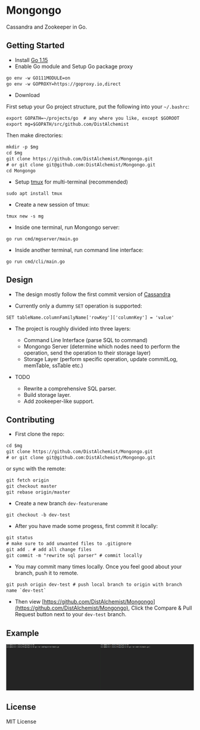 # Mongongo

Cassandra and Zookeeper in Go.

## Getting Started

* Install [Go 1.15](https://golang.org/dl/)
* Enable Go module and Setup Go package proxy

```shell
go env -w GO111MODULE=on
go env -w GOPROXY=https://goproxy.io,direct
```

* Download

First setup your Go project structure, put the following into your `~/.bashrc`:

```shell
export GOPATH=~/projects/go  # any where you like, except $GOROOT
export mg=$GOPATH/src/github.com/DistAlchemist
```

Then make directories:

```shell
mkdir -p $mg
cd $mg
git clone https://github.com/DistAlchemist/Mongongo.git
# or git clone git@github.com:DistAlchemist/Mongongo.git
cd Mongongo
```

* Setup [tmux](https://github.com/tmux/tmux/wiki) for multi-terminal (recommended)

```shell
sudo apt install tmux
```

* Create a new session of tmux:

```shell
tmux new -s mg
```

* Inside one terminal, run Mongongo server:

```shell
go run cmd/mgserver/main.go
```

* Inside another terminal, run command line interface:

```shell
go run cmd/cli/main.go
```

## Design

* The design mostly follow the first commit version of [Cassandra](https://github.com/apache/cassandra)

* Currently only a dummy `SET` operation is supported:

```shell
SET tableName.columnFamilyName['rowKey']['columnKey'] = 'value'
```

* The project is roughly divided into three layers:
  * Command Line Interface (parse SQL to command)
  * Mongongo Server (determine which nodes need to perform the operation, send the operation to their storage layer)
  * Storage Layer (perform specific operation, update commitLog, memTable, ssTable etc.)

* TODO
  * Rewrite a comprehensive SQL parser.
  * Build storage layer.
  * Add zookeeper-like support.


## Contributing

* First clone the repo:

```shell
cd $mg 
git clone https://github.com/DistAlchemist/Mongongo.git
# or git clone git@github.com:DistAlchemist/Mongongo.git
```

or sync with the remote:

```shell
git fetch origin
git checkout master
git rebase origin/master
```

* Create a new branch `dev-featurename` 

```shell
git checkout -b dev-test
```

* After you have made some progess, first commit it locally:

```shell
git status 
# make sure to add unwanted files to .gitignore
git add . # add all change files 
git commit -m "rewrite sql parser" # commit locally
```

* You may commit many times locally. Once you feel good about your branch, push it to remote.

```shell
git push origin dev-test # push local branch to origin with branch name `dev-test`
```

* Then view [https://github.com/DistAlchemist/Mongongo](https://github.com/DistAlchemist/Mongongo), Click the Compare & Pull Request button next to your `dev-test` branch.

## Example

![mongongo](pics/mongongo.gif)

## License

MIT License
